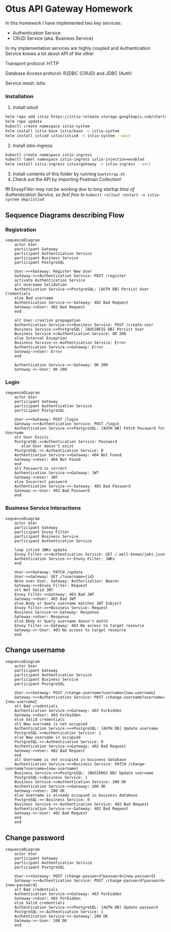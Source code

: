 # Otus API Gateway Homework
In this homework I have implemented two key services:
* Authentication Service
* CRUD Service (aka. Business Service)

In my implementation services are highly coupled and Authentication Service
knows a lot about API of the other

Transport protocol: HTTP

Database Access protocol: R2DBC (CRUD) and JDBC (Auth)

Service mesh: Istio


### Installation
1. Install istiod 
```bash
helm repo add istio https://istio-release.storage.googleapis.com/charts
helm repo update
kubectl create namespace istio-system
helm install istio-base istio/base -n istio-system
helm install istiod istio/istiod -n istio-system --wait
```
2. Install istio-ingress
```bash
kubectl create namespace istio-ingress
kubectl label namespace istio-ingress istio-injection=enabled
helm install istio-ingress istio/gateway -n istio-ingress --wait
```
3. Install contents of this folder by running `bootstrap.sh`
4. Check out the API by importing Postman Collection!

**!!!** *EnvoyFilter may not be working due to long startup time of Authentication Service, so feel free to 
`kubectl rollout restart -n istio-system dep/istiod`*

## Sequence Diagrams describing Flow

### Registration

```mermaid
sequenceDiagram
    actor User
    participant Gateway
    participant Authentication Service
    participant Business Service
    participant PostgreSQL

    User->>+Gateway: Register New User
    Gateway->>+Authentication Service: POST /register
    activate Authentication Service
    alt Username Validation
    Authentication Service->>PostgreSQL: [AUTH DB] Persist User Credentials
    else Bad username
    Authentication Service->>-Gateway: 402 Bad Request
    Gateway->>User: 402 Bad Request
    end

    alt User creation propagation
    Authentication Service->>+Business Service: POST /create-user
    Business Service->>PostgreSQL: [BUSINESS DB] Persist User
    Business Service->>Authentication Service: OK 200
    else Internal Exception
    Business Service->>-Authentication Service: Error
    Authentication Service->>Gateway: Error
    Gateway->>User: Error
    end

    Authentication Service->>-Gateway: OK 200
    Gateway->>-User: OK 200
```

### Login

```mermaid
sequenceDiagram
    actor User
    participant Gateway
    participant Authentication Service
    participant PostgreSQL

    User->>+Gateway: POST /login
    Gateway->>+Authentication Service: POST /login
    Authentication Service->>+PostgreSQL: [AUTH DB] Fetch Password for Username
    alt User Exists
    PostgreSQL->>Authentication Service: Password
       else User doesn't exist
    PostgreSQL->>-Authentication Service: 0
    Authentication Service->>Gateway: 404 Not Found
    Gateway->>User: 404 Not Found
    end
    alt Password is correct
    Authentication Service->>Gateway: JWT
    Gateway->>User: JWT
    else Incorrect password
    Authentication Service->>-Gateway: 403 Bad Password
    Gateway->>-User: 403 Bad Password
    end
```

### Business Service Interactions

```mermaid
sequenceDiagram
    actor User
    participant Gateway
    participant Envoy Filter
    participant Business Service
    participant Authentication Service
    
    loop istiod JWKs update
    Envoy Filter->>+Authentication Service: GET /.well-known/jwks.json
    Authentication Service->>-Envoy Filter: JWKs
    end
    
    User->>+Gateway: PATCH /update
    User->>Gateway: GET /?username={id}
    Note over User, Gateway: Authorization: Bearer
    Gateway->>+Envoy Filter: Request
    alt Not Valid JWT
    Envoy Filter->>Gateway: 403 Bad JWT
    Gateway->>User: 403 Bad JWT
    else Body or Query username matches JWT Subject
    Envoy Filter->>+Business Service: Request
    Business Service->>-Gateway: Response
    Gateway->>User: Response 
    else Body or Query username doesn't match
    Envoy Filter->>-Gateway: 403 No access to target resource
    Gateway->>-User: 403 No access to target resource
    end
```

## Change username
```mermaid
sequenceDiagram
    actor User
    participant Gateway
    participant Authentication Service
    participant Business Service
    participant PostgreSQL
    
    User->>+Gateway: POST /change-username?username={new-username}
    Gateway->>+Authentication Service: POST /change-username?username={new-username}
    alt Bad credentials
    Authentication Service->>Gateway: 403 Forbidden
    Gateway->>User: 403 Forbidden
    else Valid credentials
    alt New username is not occupied
    Authentication Service->>+PostgreSQL: [AUTH DB] Update username
    PostgreSQL->>Authentication Service: 1
    else New username is occupied
    PostgreSQL->>-Authentication Service: 0
    Authentication Service->>Gateway: 402 Bad Request
    Gateway->>User: 402 Bad Request
    end
    alt Username is not occupied in business database
    Authentication Service->>+Business Service: PATCH /change-username?username={new-username}
    Business Service->>+PostgreSQL: [BUSIENSS DB] Update username
    PostgreSQL->>Business Service: 1
    Business Service->>Authentication Service: 200 OK
    Authentication Service->>Gateway: 200 OK
    Gateway->>User: 200 OK
    else Username is already occupied in business database
    PostgreSQL->>-Business Service: 0
    Business Service->>-Authentication Service: 402 Bad Request
    Authentication Service->>-Gateway: 402 Bad Request
    Gateway->>-User: 402 Bad Request
    end
    end
```

## Change password
```mermaid
sequenceDiagram
    actor User
    participant Gateway
    participant Authentication Service
    participant PostgreSQL
    
    User->>+Gateway: POST /change-password?password={new-password}
    Gateway->>+Authentication Service: POST /change-password?password={new-password}
    alt Bad credentials
    Authentication Service->>Gateway: 403 Forbidden
    Gateway->>User: 403 Forbidden
    else Valid credentials
    Authentication Service->>+PostgreSQL: [AUTH DB] Update password
    PostgreSQL->>-Authentication Service: 1
    Authentication Service->>-Gateway: 200 OK
    Gateway->>-User: 200 OK
    end
```
